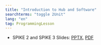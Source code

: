 ```yaml
---
title: "Introduction to Hub and Software"
searchterms: "toggle 2Unit"
lang: "en"
tag: ProgrammingLesson
---
```

 <ul>
 <li class="ng-binding">SPIKE 2 and SPIKE 3 Slides:
 <a href="ProgrammingLessons/IntroductiontoHubandSoftware.pptx">PPTX</a>,
 <a href="ProgrammingLessons/IntroductiontoHubandSoftware.pdf">PDF</a>
 </li>

 </ul>
